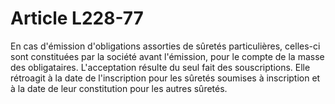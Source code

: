 # Article L228-77

En cas d'émission d'obligations assorties de sûretés particulières, celles-ci sont constituées par la société avant l'émission, pour le compte de la masse des obligataires. L'acceptation résulte du seul fait des souscriptions. Elle rétroagit à la date de l'inscription pour les sûretés soumises à inscription et à la date de leur constitution pour les autres sûretés.
